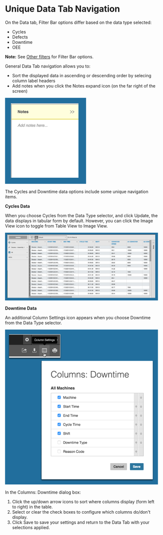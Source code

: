 # Unique Data Tab Navigation

On the Data tab, Filter Bar options differ based on the data type selected: 

  * Cycles
  * Defects
  * Downtime
  * OEE

 **Note:** See [Other filters](../Documentation/master/otherfilters.md) for Filter Bar options.

General Data Tab navigation allows you to:

 * Sort the displayed data in ascending or descending order by selecing column label headers
 * Add notes when you click the Notes expand icon (on the far right of the screen) 

  ![](dataTabAddNotes.png)

The Cycles and Downtime data options include some unique navigation items.

**Cycles Data**

When you choose Cycles from the Data Type selector, and click Update, the data displays in tabular form by default. However, you can click the Image View icon to toggle from Table View to Image View. 

![](dataTab1.png)

**Downtime Data**

An additional Column Settings icon appears when you choose Downtime from the Data Type selector.

![](dataTabDowntimeColumns.png)

In the Columns: Downtime dialog box:
  1. Click the up/down arrow icons to sort where columns display (form left to right) in the table. 
  2. Select or clear the check boxes to configure which columns do/don't display.
  3. Click Save to save your settings and return to the Data Tab with your selections applied.



